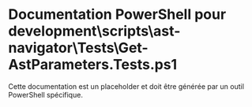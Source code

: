 # Documentation PowerShell pour development\scripts\ast-navigator\Tests\Get-AstParameters.Tests.ps1

Cette documentation est un placeholder et doit être générée par un outil PowerShell spécifique.
